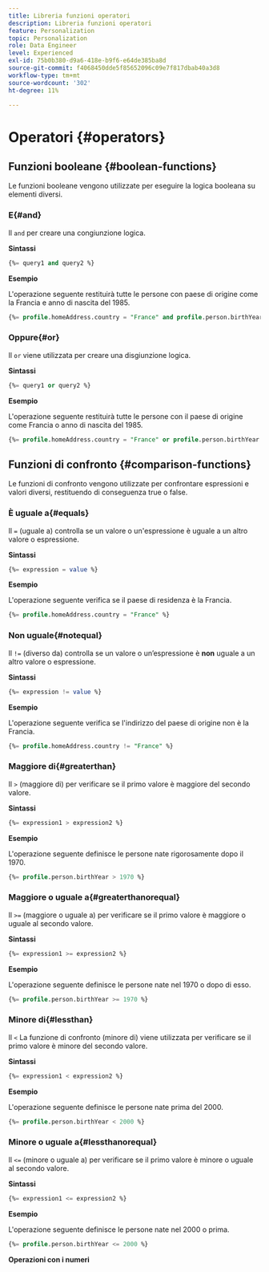 ```yaml
---
title: Libreria funzioni operatori
description: Libreria funzioni operatori
feature: Personalization
topic: Personalization
role: Data Engineer
level: Experienced
exl-id: 75b0b380-d9a6-418e-b9f6-e64de385ba8d
source-git-commit: f4068450dde5f85652096c09e7f817dbab40a3d8
workflow-type: tm+mt
source-wordcount: '302'
ht-degree: 11%

---
```


# Operatori {#operators}

## Funzioni booleane {#boolean-functions}

Le funzioni booleane vengono utilizzate per eseguire la logica booleana su elementi diversi.

### E{#and}

Il `and` per creare una congiunzione logica.

**Sintassi**

```sql
{%= query1 and query2 %}
```

**Esempio**

L&#39;operazione seguente restituirà tutte le persone con paese di origine come la Francia e anno di nascita del 1985.

```sql
{%= profile.homeAddress.country = "France" and profile.person.birthYear = 1985 %}
```

### Oppure{#or}

Il `or` viene utilizzata per creare una disgiunzione logica.

**Sintassi**

```sql
{%= query1 or query2 %}
```

**Esempio**

L&#39;operazione seguente restituirà tutte le persone con il paese di origine come Francia o anno di nascita del 1985.

```sql
{%= profile.homeAddress.country = "France" or profile.person.birthYear = 1985 %}
```

<!--
## Not{#not}

The `not` (or `!`) function is used to create a logical negation.

**Syntax**

```sql
not ({QUERY})
!({QUERY})
```

**Example**

The following operation will return all people who do not have their home country as Canada.

```sql
not (homeAddress.countryISO = "CA")
```
-->

## Funzioni di confronto {#comparison-functions}

Le funzioni di confronto vengono utilizzate per confrontare espressioni e valori diversi, restituendo di conseguenza true o false.

### È uguale a{#equals}

Il `=` (uguale a) controlla se un valore o un&#39;espressione è uguale a un altro valore o espressione.

**Sintassi**

```sql
{%= expression = value %}
```

**Esempio**

L&#39;operazione seguente verifica se il paese di residenza è la Francia.

```sql
{%= profile.homeAddress.country = "France" %}
```

### Non uguale{#notequal}

Il `!=` (diverso da) controlla se un valore o un’espressione è **non** uguale a un altro valore o espressione.

**Sintassi**

```sql
{%= expression != value %}
```

**Esempio**

L&#39;operazione seguente verifica se l&#39;indirizzo del paese di origine non è la Francia.

```sql
{%= profile.homeAddress.country != "France" %}
```

### Maggiore di{#greaterthan}

Il `>` (maggiore di) per verificare se il primo valore è maggiore del secondo valore.

**Sintassi**

```sql
{%= expression1 > expression2 %}
```

**Esempio**

L&#39;operazione seguente definisce le persone nate rigorosamente dopo il 1970.

```sql
{%= profile.person.birthYear > 1970 %}
```

### Maggiore o uguale a{#greaterthanorequal}

Il `>=` (maggiore o uguale a) per verificare se il primo valore è maggiore o uguale al secondo valore.

**Sintassi**

```sql
{%= expression1 >= expression2 %}
```

**Esempio**

L&#39;operazione seguente definisce le persone nate nel 1970 o dopo di esso.

```sql
{%= profile.person.birthYear >= 1970 %}
```

### Minore di{#lessthan}

Il `<` La funzione di confronto (minore di) viene utilizzata per verificare se il primo valore è minore del secondo valore.

**Sintassi**

```sql
{%= expression1 < expression2 %}
```

**Esempio**

L&#39;operazione seguente definisce le persone nate prima del 2000.

```sql
{%= profile.person.birthYear < 2000 %}
```

### Minore o uguale a{#lessthanorequal}

Il `<=` (minore o uguale a) per verificare se il primo valore è minore o uguale al secondo valore.

**Sintassi**

```sql
{%= expression1 <= expression2 %}
```

**Esempio**

L&#39;operazione seguente definisce le persone nate nel 2000 o prima.

```sql
{%= profile.person.birthYear <= 2000 %}
```

**Operazioni con i numeri**
